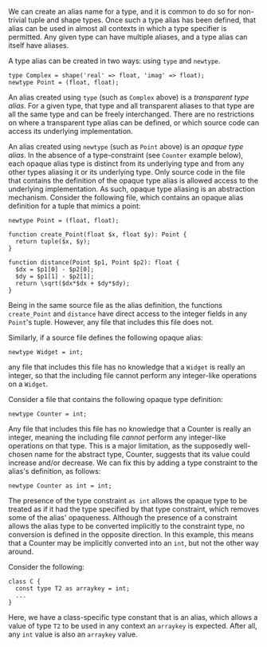We can create an alias name for a type, and it is common to do so for non-trivial tuple and shape types.  Once such a type alias has been defined,
that alias can be used in almost all contexts in which a type specifier is permitted.  Any given type can have multiple aliases, and a type alias
can itself have aliases.

A type alias can be created in two ways: using `type` and `newtype`.

```Hack
type Complex = shape('real' => float, 'imag' => float);
newtype Point = (float, float);
```

An alias created using `type` (such as `Complex` above) is a *transparent type alias*. For a given type, that type and all transparent aliases
to that type are all the same type and can be freely interchanged. There are no restrictions on where a transparent type alias can be defined,
or which source code can access its underlying implementation.

An alias created using `newtype` (such as `Point` above) is an *opaque type alias*. In the absence of a type-constraint (see `Counter`
example below), each opaque alias type is distinct from its underlying type and from any other types aliasing it or its underlying type.
Only source code in the file that contains the definition of the opaque type alias is allowed access to the underlying implementation. As
such, opaque type aliasing is an abstraction mechanism. Consider the following file, which contains an opaque alias definition for a tuple
that mimics a point:

```Hack
newtype Point = (float, float);

function create_Point(float $x, float $y): Point {
  return tuple($x, $y);
}

function distance(Point $p1, Point $p2): float {
  $dx = $p1[0] - $p2[0];
  $dy = $p1[1] - $p2[1];
  return \sqrt($dx*$dx + $dy*$dy);
}
```

Being in the same source file as the alias definition, the functions `create_Point` and `distance` have direct access to the integer
fields in any `Point`'s tuple.  However, any file that includes this file does not.

Similarly, if a source file defines the following opaque alias:

```Hack
newtype Widget = int;
```

any file that includes this file has no knowledge that a `Widget` is really an integer, so that the including file cannot perform any
integer-like operations on a `Widget`.

Consider a file that contains the following opaque type definition:

```Hack
newtype Counter = int;
```

Any file that includes this file has no knowledge that a Counter is really an integer, meaning the including file *cannot* perform any
integer-like operations on that type. This is a major limitation, as the supposedly well-chosen name for the abstract type, Counter,
suggests that its value could increase and/or decrease. We can fix this by adding a type constraint to the alias's definition, as follows:

```Hack
newtype Counter as int = int;
```

The presence of the type constraint `as int` allows the opaque type to be treated as if it had the type specified by that type constraint,
which removes some of the alias' opaqueness. Although the presence of a constraint allows the alias type to be converted implicitly to the
constraint type, no conversion is defined in the opposite direction. In this example, this means that a Counter may be implicitly converted
into an `int`, but not the other way around.

Consider the following:

```Hack
class C {
  const type T2 as arraykey = int;
  ...
}
```

Here, we have a class-specific type constant that is an alias, which allows a value of type `T2` to be used in any context an `arraykey`
is expected. After all, any `int` value is also an `arraykey` value.
